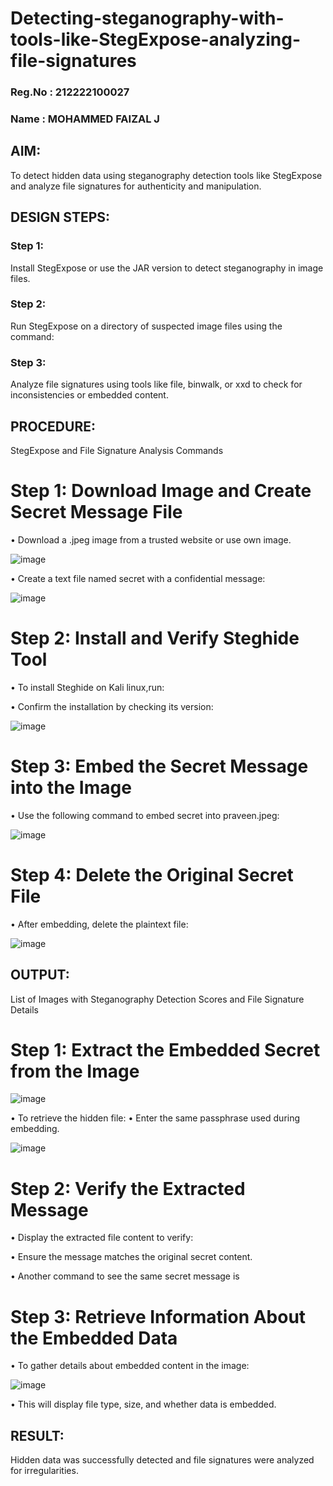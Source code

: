 # Detecting-steganography-with-tools-like-StegExpose-analyzing-file-signatures
### Reg.No : 212222100027
### Name : MOHAMMED FAIZAL J
## AIM:
To detect hidden data using steganography detection tools like StegExpose and analyze file signatures for authenticity and manipulation.

## DESIGN STEPS:
### Step 1:
Install StegExpose or use the JAR version to detect steganography in image files.

### Step 2:
Run StegExpose on a directory of suspected image files using the command:

### Step 3:
Analyze file signatures using tools like file, binwalk, or xxd to check for inconsistencies or embedded content.

## PROCEDURE:
StegExpose and File Signature Analysis Commands

# Step 1: Download Image and Create Secret Message File
• Download a .jpeg image  from a trusted website or use own image.

![image](https://github.com/user-attachments/assets/e8d88fc9-6cd0-4d71-87ed-300ceee7ab29)

• Create a text file named secret with a confidential message:

![image](https://github.com/user-attachments/assets/d97fe8bf-c605-4f69-9ef4-6d991c48c73e)

# Step 2: Install and Verify Steghide Tool
• To install Steghide on Kali linux,run:

• Confirm the installation by checking its version:

![image](https://github.com/user-attachments/assets/a10a04a2-6266-4a5c-98e5-e4e331318e81)

# Step 3: Embed the Secret Message into the Image
• Use the following command to embed secret into praveen.jpeg:

![image](https://github.com/user-attachments/assets/0b461cbe-10e5-4f1f-a272-240f39ed531d)

# Step 4: Delete the Original Secret File
• After embedding, delete the plaintext file:

![image](https://github.com/user-attachments/assets/a3bb37c5-8e86-4b53-a869-2a26ca227244)


## OUTPUT:
List of Images with Steganography Detection Scores and File Signature Details

# Step 1: Extract the Embedded Secret from the Image

![image](https://github.com/user-attachments/assets/4c39d9c7-92a9-4081-b40d-ea5540e94c49)

• To retrieve the hidden file:
• Enter the same passphrase used during embedding.

![image](https://github.com/user-attachments/assets/b7da3f33-4d8c-4fa0-9349-dbc28d944d53)

# Step 2: Verify the Extracted Message
• Display the extracted file content to verify:

• Ensure the message matches the original secret content.

• Another command to see the same secret message is

# Step 3: Retrieve Information About the Embedded Data
• To gather details about embedded content in the image:

![image](https://github.com/user-attachments/assets/9a499ab3-50fd-4a9d-a08f-5a01eca456b8)

• This will display file type, size, and whether data is embedded.
## RESULT:
Hidden data was successfully detected and file signatures were analyzed for irregularities.
